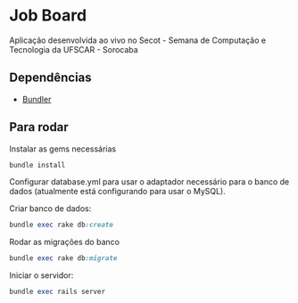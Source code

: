 # Job Board #

Aplicação desenvolvida ao vivo no Secot - Semana de Computação e Tecnologia da UFSCAR - Sorocaba

## Dependências ##

* [Bundler](http://gembundler.com/)

## Para rodar ##

Instalar as gems necessárias

```ruby
bundle install
```
Configurar database.yml para usar o adaptador necessário para o banco de dados (atualmente está configurando para usar o MySQL). 

Criar banco de dados:

```ruby
bundle exec rake db:create
```

Rodar as migrações do banco

```ruby
bundle exec rake db:migrate
```

Iniciar o servidor:

```ruby
bundle exec rails server
```